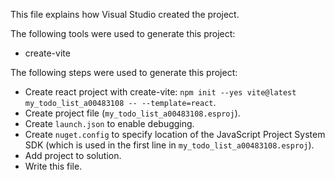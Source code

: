 This file explains how Visual Studio created the project.

The following tools were used to generate this project:
- create-vite

The following steps were used to generate this project:
- Create react project with create-vite: `npm init --yes vite@latest my_todo_list_a00483108 -- --template=react`.
- Create project file (`my_todo_list_a00483108.esproj`).
- Create `launch.json` to enable debugging.
- Create `nuget.config` to specify location of the JavaScript Project System SDK (which is used in the first line in `my_todo_list_a00483108.esproj`).
- Add project to solution.
- Write this file.
